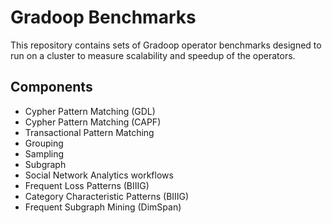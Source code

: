 # Gradoop Benchmarks
This repository contains sets of Gradoop operator benchmarks designed to run on a cluster to measure scalability and speedup of the operators.

## Components

* Cypher Pattern Matching (GDL)
* Cypher Pattern Matching (CAPF)
* Transactional Pattern Matching
* Grouping
* Sampling
* Subgraph
* Social Network Analytics workflows
* Frequent Loss Patterns (BIIIG)
* Category Characteristic Patterns (BIIIG)
* Frequent Subgraph Mining (DimSpan)